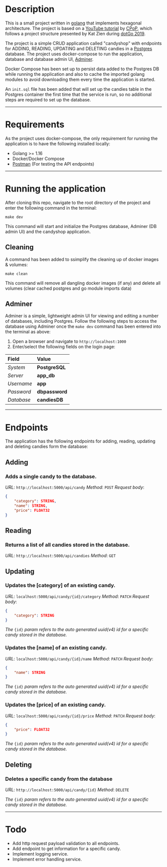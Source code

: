 # Description
This is a small project written in [golang](https://golang.org/) that implements hexagonal architecture. The project is based on a [YouTube tutorial](https://www.youtube.com/watch?v=ygjTG5qeU2o&list=PLle8fNcWU5atqOGLtviMMHMb6v9dSU_Zc) by [CPoP](https://www.youtube.com/channel/UCAWdZyUJs2RonhbspUR6slg/about), which follows a project structure presented by Kat Zien during [dotGo 2019](https://www.youtube.com/watch?v=vKbVrsMnhDc&t=960s).

The project is a simple CRUD application called "candyshop" with endpoints for ADDING, READING, UPDATING and DELETING candies in a [Postgres](https://www.postgresql.org/) database. The project uses docker-compose to run the application, database and database admin UI, [Adminer](https://www.adminer.org/).

Docker Compose has been set up to persist data added to the Postgres DB while running the application and also to cache the imported golang modules to avoid downloading them every time the application is started.

An ```init.sql``` file has been added that will set up the candies table in the Postgres container the first time that the service is run, so no additional steps are required to set up the database.

---

# Requirements
As the project uses docker-compose, the only requirement for running the application is to have the following installed locally:
* Golang >= 1.16
* Docker/Docker Compose
* [Postman](https://www.postman.com/) (For testing the API endpoints)

---

# Running the application
After cloning this repo, navigate to the root directory of the project and enter the following command in the terminal:

```make dev```

This command will start and initialize the Postgres database, Adminer (DB admin UI) and the candyshop application.

## Cleaning
A command has been added to ssimplify the cleaning up of docker images & volumes:

```make clean```

This command will remove all dangling docker images (if any) and delete all volumes (clear cached postgres and go module imports data)

## Adminer
Adminer is a simple, lightweight admin UI for viewing and editing a number of databases, including Postgres. Follow the following steps to access the database using Adminer once the ```make dev``` command has been entered into the terminal as above:
1. Open a browser and navigate to ```http://localhost:1000```
2. Enter/select the following fields on the login page:

|Field |Value |
|:-----|:-----|
|_System_|**PostgreSQL**|
|_Server_|**app_db**|
|_Username_|**app**|
|_Password_|**dbpassword**|
|_Database_|**candiesDB**|

---

# Endpoints
The application has the following endpoints for adding, reading, updating and deleting candies form the database:
## Adding
### Adds a single candy to the database.

_URL_: ```http://localhost:5000/api/candy```
_Method_: ```POST```
_Request body_:

```json
{ 
    "category": STRING,
    "name": STRING, 
    "price": FLOAT32
}
```
## Reading
### Returns a list of all candies stored in the database.
_URL_: ```http://localhost:5000/api/candies```
_Method_: ```GET```

## Updating
### Updates the [category] of an existing candy.
_URL_: ```localhost:5000/api/candy/{id}/category```
_Method_: ```PATCH```
_Request body_:
```json
{ 
    "category": STRING
}
```
_The_ ```{id}``` _param refers to the auto generated uuid(v4) id for a specific candy stored in the database._
### Updates the [name] of an existing candy.
_URL_: ```localhost:5000/api/candy/{id}/name```
_Method_: ```PATCH```
_Request body_:
```json
{ 
    "name": STRING
}
```
_The_ ```{id}``` _param refers to the auto generated uuid(v4) id for a specific candy stored in the database._
### Updates the [price] of an existing candy.
_URL_: ```localhost:5000/api/candy/{id}/price```
_Method_: ```PATCH```
_Request body_:
```json
{ 
    "price": FLOAT32
}
```
_The_ ```{id}``` _param refers to the auto generated uuid(v4) id for a specific candy stored in the database._

## Deleting
### Deletes a specific candy from the database
_URL_: ```http://localhost:5000/api/candy/{id}```
_Method_: ```DELETE```

_The_ ```{id}``` _param refers to the auto generated uuid(v4) id for a specific candy stored in the database._

---

# Todo
* Add http request payload validation to all endpoints.
* Add endpoint to get information for a specific candy.
* Implement logging service.
* Implement error handling service.

